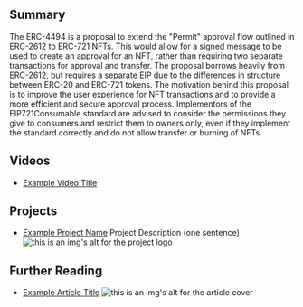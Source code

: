 ## Summary

The ERC-4494 is a proposal to extend the "Permit" approval flow outlined in ERC-2612 to ERC-721 NFTs. This would allow for a signed message to be used to create an approval for an NFT, rather than requiring two separate transactions for approval and transfer. The proposal borrows heavily from ERC-2612, but requires a separate EIP due to the differences in structure between ERC-20 and ERC-721 tokens. The motivation behind this proposal is to improve the user experience for NFT transactions and to provide a more efficient and secure approval process. Implementors of the EIP721Consumable standard are advised to consider the permissions they give to consumers and restrict them to owners only, even if they implement the standard correctly and do not allow transfer or burning of NFTs.

## Videos

- [Example Video Title](https://www.youtube.com/watch?v=TDGq4aeevgY)

## Projects

- [Example Project Name](https://xxxx.xxx/xxxxx) Project Description (one sentence) ![this is an img's alt for the project logo](https://xxxx.xxx/project-logo.xxx)

## Further Reading

- [Example Article Title](https://xxxx.xxx/xxxxx) ![this is an img's alt for the article cover](https://xxxx.xxx/article-cover.xxx)
